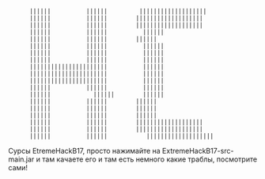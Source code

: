                                                  
	      ||||||          ||||||         |||||||||||||||||||
	      ||||||          ||||||        |||||||||||||||||||
	      ||||||          ||||||        |||||||||||||||||||
	      ||||||          ||||||	      ||||||
	      ||||||          ||||||        ||||||
	      ||||||          ||||||	      ||||||
	      ||||||          ||||||	      ||||||
	      ||||||          ||||||	      ||||||
	      ||||||||||||||||||||||	      ||||||
	      ||||||||||||||||||||||	      ||||||
	      ||||||||||||||||||||||	      ||||||
	      ||||||          ||||||	      ||||||
	      ||||||	        ||||||        ||||||
	      ||||||          ||||||        ||||||
	      ||||||          ||||||        ||||||
	      ||||||          ||||||        ||||||
	      ||||||          ||||||        |||||||||||||||||||
	      ||||||          ||||||        |||||||||||||||||||
	      ||||||          ||||||	       |||||||||||||||||||
		                                                   
														   
														   
Сурсы EtremeHackB17, просто нажимайте на ExtremeHackB17-src-main.jar и там качаете его и там есть немного какие траблы, посмотрите сами!														   
